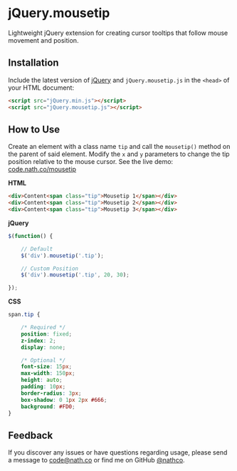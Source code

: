 # jQuery.mousetip
Lightweight jQuery extension for creating cursor tooltips that follow mouse movement and position.

## Installation
Include the latest version of [jQuery](http://jquery.com/download) and `jQuery.mousetip.js` in the `<head>` of your HTML document:
```html
<script src="jQuery.min.js"></script>  
<script src="jQuery.mousetip.js"></script>
```
## How to Use
Create an element with a class name `tip` and call the `mousetip()` method on the parent of said element. Modify the `x` and `y` parameters to change the tip position relative to the mouse cursor.
See the live demo: [code.nath.co/mousetip](http://code.nath.co/mousetip)

**HTML**
```html
<div>Content<span class="tip">Mousetip 1</span></div>
<div>Content<span class="tip">Mousetip 2</span></div>
<div>Content<span class="tip">Mousetip 3</span></div>
```

**jQuery**
```javascript
$(function() {

    // Default
    $('div').mousetip('.tip');

    // Custom Position
    $('div').mousetip('.tip', 20, 30);

});
```

**CSS**
```css
span.tip {

    /* Required */
    position: fixed;
    z-index: 2;
    display: none;

    /* Optional */
    font-size: 15px;
    max-width: 150px;
    height: auto;
    padding: 10px;
    border-radius: 3px;
    box-shadow: 0 1px 2px #666;
    background: #FD0;
}
```

## Feedback
If you discover any issues or have questions regarding usage, please send a message to [code@nath.co](mailto:code@nath.co) or find me on GitHub [@nathco](https://github.com/nathco).
